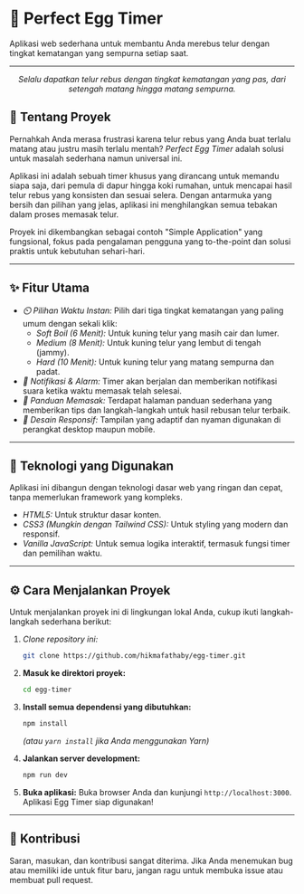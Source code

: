 # 🥚 Perfect Egg Timer

Aplikasi web sederhana untuk membantu Anda merebus telur dengan tingkat kematangan yang sempurna setiap saat.

---

<p align="center">
  <i>Selalu dapatkan telur rebus dengan tingkat kematangan yang pas, dari setengah matang hingga matang sempurna.</i>
</p>

## 📖 Tentang Proyek

Pernahkah Anda merasa frustrasi karena telur rebus yang Anda buat terlalu matang atau justru masih terlalu mentah? *Perfect Egg Timer* adalah solusi untuk masalah sederhana namun universal ini. 

Aplikasi ini adalah sebuah timer khusus yang dirancang untuk memandu siapa saja, dari pemula di dapur hingga koki rumahan, untuk mencapai hasil telur rebus yang konsisten dan sesuai selera. Dengan antarmuka yang bersih dan pilihan yang jelas, aplikasi ini menghilangkan semua tebakan dalam proses memasak telur.

Proyek ini dikembangkan sebagai contoh "Simple Application" yang fungsional, fokus pada pengalaman pengguna yang to-the-point dan solusi praktis untuk kebutuhan sehari-hari.

---

## ✨ Fitur Utama

- *⏲️ Pilihan Waktu Instan:* Pilih dari tiga tingkat kematangan yang paling umum dengan sekali klik:
    - *Soft Boil (6 Menit):* Untuk kuning telur yang masih cair dan lumer.
    - *Medium (8 Menit):* Untuk kuning telur yang lembut di tengah (jammy).
    - *Hard (10 Menit):* Untuk kuning telur yang matang sempurna dan padat.
- *🔔 Notifikasi & Alarm:* Timer akan berjalan dan memberikan notifikasi suara ketika waktu memasak telah selesai.
- *📖 Panduan Memasak:* Terdapat halaman panduan sederhana yang memberikan tips dan langkah-langkah untuk hasil rebusan telur terbaik.
- *📱 Desain Responsif:* Tampilan yang adaptif dan nyaman digunakan di perangkat desktop maupun mobile.

---

## 🚀 Teknologi yang Digunakan

Aplikasi ini dibangun dengan teknologi dasar web yang ringan dan cepat, tanpa memerlukan framework yang kompleks.

- *HTML5:* Untuk struktur dasar konten.
- *CSS3 (Mungkin dengan Tailwind CSS):* Untuk styling yang modern dan responsif.
- *Vanilla JavaScript:* Untuk semua logika interaktif, termasuk fungsi timer dan pemilihan waktu.

---

## ⚙️ Cara Menjalankan Proyek

Untuk menjalankan proyek ini di lingkungan lokal Anda, cukup ikuti langkah-langkah sederhana berikut:

1.  *Clone repository ini:*
    ```sh
    git clone https://github.com/hikmafathaby/egg-timer.git
    ```
2.  **Masuk ke direktori proyek:**
    ```sh
    cd egg-timer
    ```

3.  **Install semua dependensi yang dibutuhkan:**
    ```sh
    npm install
    ```
    *(atau `yarn install` jika Anda menggunakan Yarn)*

4.  **Jalankan server development:**
    ```sh
    npm run dev
    ```

5.  **Buka aplikasi:**
    Buka browser Anda dan kunjungi `http://localhost:3000`. Aplikasi Egg Timer siap digunakan!
---

## 🤝 Kontribusi

Saran, masukan, dan kontribusi sangat diterima. Jika Anda menemukan bug atau memiliki ide untuk fitur baru, jangan ragu untuk membuka issue atau membuat pull request.
